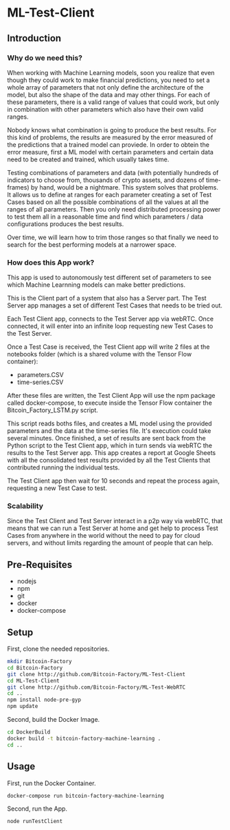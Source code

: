 # ML-Test-Client

## Introduction

### Why do we need this?

When working with Machine Learning models, soon you realize that even though they could work to make financial predictions, you need to set a whole array of parameters that not only define the architecture of the model, but also the shape of the data and may other things. For each of these parameters, there is a valid range of values that could work, but only in combination with other parameters which also have their own valid ranges.

Nobody knows what combination is going to produce the best results. For this kind of problems, the results are measured by the error measured of the predictions that a trained model can proviede. In order to obtein the error measure, first a ML model with certain parameters and certain data need to be created and trained, which usually takes time. 

Testing combinations of parameters and data (with potentially hundreds of indicators to choose from, thousands of crypto assets, and dozens of time-frames) by hand, would be a nightmare. This system solves that problems. It allows us to define at ranges for each parameter creating a set of Test Cases based on all the possible combinations of all the values at all the ranges of all parameters. Then you only need distributed processing power to test them all in a reasonable time and find which parameters / data configurations produces the best results.

Over time, we will learn how to trim those ranges so that finally we need to search for the best performing models at a narrower space.  

### How does this App work?

This app is used to autonomously test different set of parameters to see which Machine Learnning models can make better predictions.

This is the Client part of a system that also has a Server part. The Test Server app manages a set of different Test Cases that needs to be tried out.

Each Test Client app, connects to the Test Server app via webRTC. Once connected, it will enter into an infinite loop requesting new Test Cases to the Test Server.

Once a Test Case is received, the Test Client app will write 2 files at the notebooks folder (which is a shared volume with the Tensor Flow container):

* parameters.CSV
* time-series.CSV

After these files are written, the Test Client App will use the npm package called docker-compose, to execute inside the Tensor Flow container the Bitcoin_Factory_LSTM.py script. 

This script reads boths files, and creates a ML model using the provided parameters and the data at the time-series file. It's execution could take several minutes. Once finished, a set of results are sent back from the Python script to the Test Client app, which in turn sends via webRTC the results to the Test Server app. This app creates a report at Google Sheets with all the consolidated test results provided by all the Test Clients that contributed running the individual tests.

The Test Client app then wait for 10 seconds and repeat the process again, requesting a new Test Case to test.

### Scalability

Since the Test Client and Test Server interact in a p2p way via webRTC, that means that we can run a Test Server at home and get help to process Test Cases from anywhere in the world without the need to pay for cloud servers, and without limits regarding the amount of people that can help.


## Pre-Requisites

* nodejs
* npm
* git
* docker
* docker-compose

## Setup

First, clone the needed repositories.

```sh
mkdir Bitcoin-Factory
cd Bitcoin-Factory
git clone http://github.com/Bitcoin-Factory/ML-Test-Client
cd ML-Test-Client
git clone http://github.com/Bitcoin-Factory/ML-Test-WebRTC
cd ..
npm install node-pre-gyp
npm update
```

Second, build the Docker Image.

```sh
cd DockerBuild
docker build -t bitcoin-factory-machine-learning .
cd ..
```

## Usage

First, run the Docker Container.

```sh
docker-compose run bitcoin-factory-machine-learning
```

Second, run the App.

```sh
node runTestClient
```
